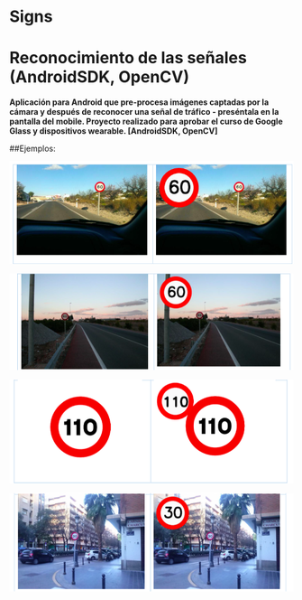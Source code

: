 # Signs
# Reconocimiento de las señales (AndroidSDK, OpenCV)

**Aplicación para Android que pre-procesa imágenes captadas por la cámara y después de reconocer una señal de tráfico - preséntala en la pantalla del mobile. Proyecto realizado para aprobar el curso de Google Glass y dispositivos wearable. [AndroidSDK, OpenCV]**


##Ejemplos:

![](https://github.com/Iza-H/Signs/blob/master/resources/screenshots/example1.png)

![](https://github.com/Iza-H/Signs/blob/master/resources/screenshots/example2.png)

![](https://github.com/Iza-H/Signs/blob/master/resources/screenshots/example3.png)

![](https://github.com/Iza-H/Signs/blob/master/resources/screenshots/example5.png)

